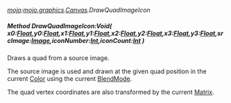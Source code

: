 _[mojo](../../modules/mojo/mojo-module.md):[mojo.graphics](../../modules/mojo/mojo-graphics.md).[Canvas](../../modules/mojo/mojo-graphics-canvas.md).DrawQuadImageIcon_
##### Method DrawQuadImageIcon:Void( x0:[Float](../../modules/wonkey/wonkey-types-float.md),y0:[Float](../../modules/wonkey/wonkey-types-float.md),x1:[Float](../../modules/wonkey/wonkey-types-float.md),y1:[Float](../../modules/wonkey/wonkey-types-float.md),x2:[Float](../../modules/wonkey/wonkey-types-float.md),y2:[Float](../../modules/wonkey/wonkey-types-float.md),x3:[Float](../../modules/wonkey/wonkey-types-float.md),y3:[Float](../../modules/wonkey/wonkey-types-float.md),srcImage:[Image](../../modules/mojo/mojo-graphics-image.md),iconNumber:[Int](../../modules/wonkey/wonkey-types-int.md),iconCount:[Int](../../modules/wonkey/wonkey-types-int.md) )
Draws a quad from a source image.

The source image is used and drawn at the given quad position in the current [Color](mojo-graphics-canvas-color.md) using the current [BlendMode](mojo-graphics-canvas-blendmode.md).

The quad vertex coordinates are also transformed by the current [Matrix](mojo-graphics-canvas-matrix.md).
